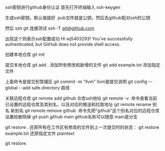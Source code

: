 ssh密钥进行github身份认证
首先打开终端输入
ssh-keygen  

生成ssh密钥，默认值就好
.pub文件就是公钥，然后去github配对ssh的公钥

然后
ssh git  连接测试
ssh -T git@github.com

出现这个则表示ssh配置成功
Hi wj5403293! You've successfully authenticated, but GitHub does not provide shell access.

创建本地仓库
git init

提交本地仓库
git add . 添加所有修改和新增的文件
git add example.txt  添加指定文件

上面命令是提交到暂缓区
git commit -m "llvm"  llvm是提交说明
git config --global --add safe.directory 路径

关联远程仓库
git remote add github 仓库ssh地址
git remote -v  命令查看当前已设置的远程仓库及其别名，以及对应的推送和拉取地址
git remote rename 别名 新别名
git remote remove github  命令先把“github”这个别名对应的远程仓库设置给删除掉
git push github main
github名称可以随意 main是分支

git restore . 还原所有在工作区有修改的文件到上一次提交时的状态：
git restore example.txt  还原指定文件
plaintext
  
git restore.